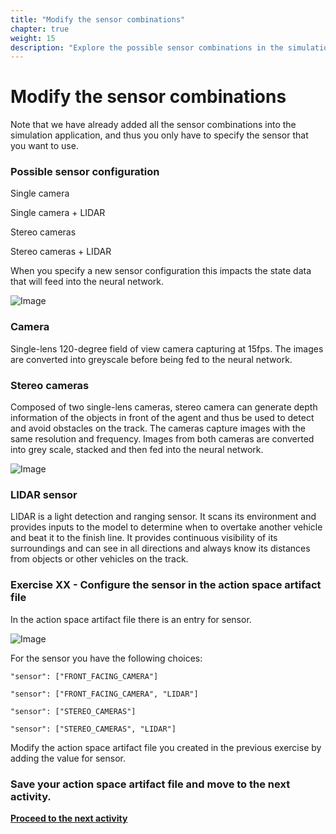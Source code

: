 ```yaml
---
title: "Modify the sensor combinations"
chapter: true
weight: 15
description: "Explore the possible sensor combinations in the simulation application."
---
```


# Modify the sensor combinations

Note that we have already added all the sensor combinations into the simulation application, and thus you only have to specify the sensor that you want to use. 


### Possible sensor configuration

Single camera

Single camera + LIDAR

Stereo cameras

Stereo cameras + LIDAR

When you specify a new sensor configuration this impacts the state data that will feed into the neural network.



![Image](/images/400workshop/networkinput.png)

### Camera

Single-lens 120-degree field of view camera capturing at 15fps. The images are converted into greyscale before being fed to the neural network.

### Stereo cameras

Composed of two single-lens cameras, stereo camera can generate depth information of the objects in front of the agent and thus be used to detect and avoid obstacles on the track. The cameras capture images with the same resolution and frequency. Images from both cameras are converted into grey scale, stacked and then fed into the neural network.

![Image](/images/400workshop/inputembedder.png)

### LIDAR sensor

LIDAR is a light detection and ranging sensor. It scans its environment and provides inputs to the model to determine when to overtake another vehicle and beat it to the finish line. It provides continuous visibility of its surroundings and can see in all directions and always know its distances from objects or other vehicles on the track.



### Exercise XX - Configure the sensor in the action space artifact file

In the action space artifact file there is an entry for sensor.

![Image](/images/400workshop/actionspaceexamplesensor.png)

For the sensor you have the following choices:

`"sensor": ["FRONT_FACING_CAMERA"]`

`"sensor": ["FRONT_FACING_CAMERA", "LIDAR"]`

`"sensor": ["STEREO_CAMERAS"]`

`"sensor": ["STEREO_CAMERAS", "LIDAR"]`

Modify the action space artifact file you created in the previous exercise by adding the value for sensor.

### Save your action space artifact file and move to the next activity.

**[Proceed to the next activity](../modifyneuralnetwork/)**
